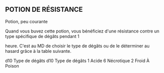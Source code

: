## POTION DE RÉSISTANCE

Potion, peu courante

Quand vous buvez cette potion, vous bénéficiez d'une
résistance contre un type spécifique de dégâts pendant 1

heure. C'est au MD de choisir le type de dégâts ou de le
déterminer au hasard grâce à la table suivante.

d10 Type de dégâts d10 Type de dégâts
1 Acide 6  Nécrotique
2 Froid À Poison